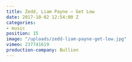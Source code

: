 ```yaml
---
title: Zedd, Liam Payne — Get Low
date: 2017-10-02 12:54:00 Z
categories:
- music
position: 15
image: "/uploads/zedd-liam-payne-get-low.jpg"
vimeo: 237741619
production-company: Bullion
---
```


